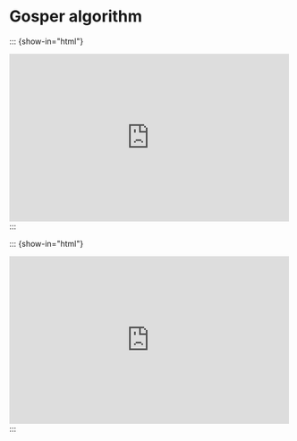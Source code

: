 # Gosper algorithm

::: {show-in="html"}
<iframe width=500 height=300 frameborder="0" allowfullscreen src="https://www.youtube.com/embed/0LFg5dvPOoc"></iframe>
:::

::: {show-in="html"}
<iframe width=500 height=300 frameborder="0" allowfullscreen src="https://player.bilibili.com/player.html?bvid=BV1ZX4y1o7EB&autoplay=0"></iframe>
:::
